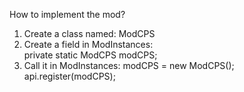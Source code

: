 How to implement the mod?
  1) Create a class named:
  ModCPS
  2) Create a field in ModInstances: 	
  private static ModCPS modCPS;
  3) Call it in ModInstances:
  modCPS = new ModCPS();
  api.register(modCPS);
